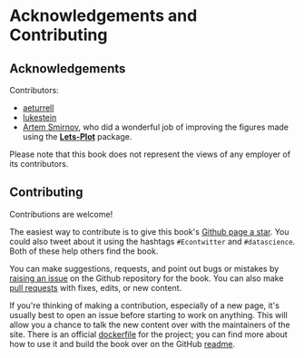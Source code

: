 # Acknowledgements and Contributing

## Acknowledgements

Contributors:

- [aeturrell](https://github.com/aeturrell)
- [lukestein](https://github.com/lukestein)
- [Artem Smirnov](https://github.com/ASmirnov-HORIS), who did a wonderful job of improving the figures made using the [**Lets-Plot**](https://lets-plot.org/) package.

Please note that this book does not represent the views of any employer of its contributors.

## Contributing

Contributions are welcome!

The easiest way to contribute is to give this book's [Github page a star](https://github.com/aeturrell/coding-for-economists). You could also tweet about it using the hashtags `#Econtwitter` and `#datascience`. Both of these help others find the book.

You can make suggestions, requests, and point out bugs or mistakes by [raising an issue](https://github.com/aeturrell/coding-for-economists/issues) on the Github repository for the book. You can also make [pull requests](https://github.com/aeturrell/coding-for-economists/pulls) with fixes, edits, or new content.

If you're thinking of making a contribution, especially of a new page, it's usually best to open an issue before starting to work on anything. This will allow you a chance to talk the new content over with the maintainers of the site. There is an official [dockerfile](https://github.com/aeturrell/coding-for-economists/blob/main/Dockerfile) for the project; you can find more about how to use it and build the book over on the GitHub [readme](https://github.com/aeturrell/coding-for-economists#coding-for-economists).
